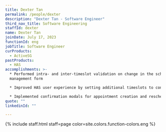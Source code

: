 ```yaml
---
title: Dexter Tan
permalink: /people/dexter
description: "Dexter Tan - Software Engineer"
third_nav_title: Software Engineering
staffId: dexter
name: Dexter Tan
joinDate: July 17, 2023
functionId: eng
jobTitle: Software Engineer
curProducts:
  - ActiveSG
pastProducts:
  - HAS
accomplishments: >-
  * Performed intra- and inter-timeslot validation on change in the schedule
  management form

  * Improved HAS user experience by setting additional timeslots to continue from the end of the previous selection

  * Implemented confirmation modals for appointment creation and rescheduling in HAS
quote: ""
linkedinId: ""

---
```


{% include staff.html staff=page color=site.colors.function-colors.eng %}
